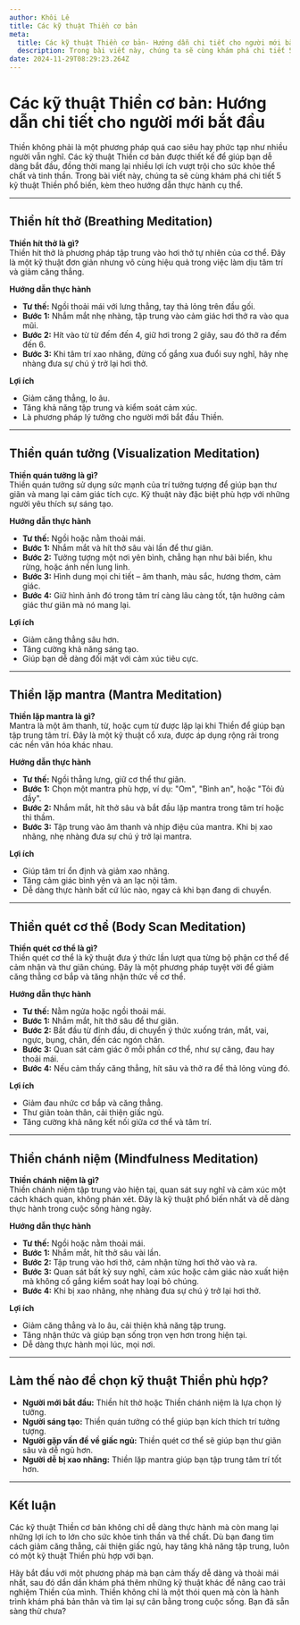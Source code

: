 ```yaml
---
author: Khôi Lê
title: Các kỹ thuật Thiền cơ bản
meta:
  title: Các kỹ thuật Thiền cơ bản- Hướng dẫn chi tiết cho người mới bắt đầu
  description: Trong bài viết này, chúng ta sẽ cùng khám phá chi tiết 5 kỹ thuật Thiền phổ biến, kèm theo hướng dẫn thực hành cụ thể.
date: 2024-11-29T08:29:23.264Z
---
```


# Các kỹ thuật Thiền cơ bản: Hướng dẫn chi tiết cho người mới bắt đầu  

Thiền không phải là một phương pháp quá cao siêu hay phức tạp như nhiều người vẫn nghĩ. Các kỹ thuật Thiền cơ bản được thiết kế để giúp bạn dễ dàng bắt đầu, đồng thời mang lại nhiều lợi ích vượt trội cho sức khỏe thể chất và tinh thần. Trong bài viết này, chúng ta sẽ cùng khám phá chi tiết 5 kỹ thuật Thiền phổ biến, kèm theo hướng dẫn thực hành cụ thể.  

---

## Thiền hít thở (Breathing Meditation)  

**Thiền hít thở là gì?**  
Thiền hít thở là phương pháp tập trung vào hơi thở tự nhiên của cơ thể. Đây là một kỹ thuật đơn giản nhưng vô cùng hiệu quả trong việc làm dịu tâm trí và giảm căng thẳng.  

**Hướng dẫn thực hành**  
- **Tư thế:** Ngồi thoải mái với lưng thẳng, tay thả lỏng trên đầu gối.  
- **Bước 1:** Nhắm mắt nhẹ nhàng, tập trung vào cảm giác hơi thở ra vào qua mũi.  
- **Bước 2:** Hít vào từ từ đếm đến 4, giữ hơi trong 2 giây, sau đó thở ra đếm đến 6.  
- **Bước 3:** Khi tâm trí xao nhãng, đừng cố gắng xua đuổi suy nghĩ, hãy nhẹ nhàng đưa sự chú ý trở lại hơi thở.  

**Lợi ích**  
- Giảm căng thẳng, lo âu.  
- Tăng khả năng tập trung và kiểm soát cảm xúc.  
- Là phương pháp lý tưởng cho người mới bắt đầu Thiền.  

---

## Thiền quán tưởng (Visualization Meditation)  

**Thiền quán tưởng là gì?**  
Thiền quán tưởng sử dụng sức mạnh của trí tưởng tượng để giúp bạn thư giãn và mang lại cảm giác tích cực. Kỹ thuật này đặc biệt phù hợp với những người yêu thích sự sáng tạo.  

**Hướng dẫn thực hành**  
- **Tư thế:** Ngồi hoặc nằm thoải mái.  
- **Bước 1:** Nhắm mắt và hít thở sâu vài lần để thư giãn.  
- **Bước 2:** Tưởng tượng một nơi yên bình, chẳng hạn như bãi biển, khu rừng, hoặc ánh nến lung linh.  
- **Bước 3:** Hình dung mọi chi tiết – âm thanh, màu sắc, hương thơm, cảm giác.  
- **Bước 4:** Giữ hình ảnh đó trong tâm trí càng lâu càng tốt, tận hưởng cảm giác thư giãn mà nó mang lại.  

**Lợi ích**  
- Giảm căng thẳng sâu hơn.  
- Tăng cường khả năng sáng tạo.  
- Giúp bạn dễ dàng đối mặt với cảm xúc tiêu cực.  

---

## Thiền lặp mantra (Mantra Meditation)  

**Thiền lặp mantra là gì?**  
Mantra là một âm thanh, từ, hoặc cụm từ được lặp lại khi Thiền để giúp bạn tập trung tâm trí. Đây là một kỹ thuật cổ xưa, được áp dụng rộng rãi trong các nền văn hóa khác nhau.  

**Hướng dẫn thực hành**  
- **Tư thế:** Ngồi thẳng lưng, giữ cơ thể thư giãn.  
- **Bước 1:** Chọn một mantra phù hợp, ví dụ: "Om", "Bình an", hoặc "Tôi đủ đầy".  
- **Bước 2:** Nhắm mắt, hít thở sâu và bắt đầu lặp mantra trong tâm trí hoặc thì thầm.  
- **Bước 3:** Tập trung vào âm thanh và nhịp điệu của mantra. Khi bị xao nhãng, nhẹ nhàng đưa sự chú ý trở lại mantra.  

**Lợi ích**  
- Giúp tâm trí ổn định và giảm xao nhãng.  
- Tăng cảm giác bình yên và an lạc nội tâm.  
- Dễ dàng thực hành bất cứ lúc nào, ngay cả khi bạn đang di chuyển.  

---

## Thiền quét cơ thể (Body Scan Meditation)  

**Thiền quét cơ thể là gì?**  
Thiền quét cơ thể là kỹ thuật đưa ý thức lần lượt qua từng bộ phận cơ thể để cảm nhận và thư giãn chúng. Đây là một phương pháp tuyệt vời để giảm căng thẳng cơ bắp và tăng nhận thức về cơ thể.  

**Hướng dẫn thực hành**  
- **Tư thế:** Nằm ngửa hoặc ngồi thoải mái.  
- **Bước 1:** Nhắm mắt, hít thở sâu để thư giãn.  
- **Bước 2:** Bắt đầu từ đỉnh đầu, di chuyển ý thức xuống trán, mắt, vai, ngực, bụng, chân, đến các ngón chân.  
- **Bước 3:** Quan sát cảm giác ở mỗi phần cơ thể, như sự căng, đau hay thoải mái.  
- **Bước 4:** Nếu cảm thấy căng thẳng, hít sâu và thở ra để thả lỏng vùng đó.  

**Lợi ích**  
- Giảm đau nhức cơ bắp và căng thẳng.  
- Thư giãn toàn thân, cải thiện giấc ngủ.  
- Tăng cường khả năng kết nối giữa cơ thể và tâm trí.  

---

## Thiền chánh niệm (Mindfulness Meditation)  

**Thiền chánh niệm là gì?**  
Thiền chánh niệm tập trung vào hiện tại, quan sát suy nghĩ và cảm xúc một cách khách quan, không phán xét. Đây là kỹ thuật phổ biến nhất và dễ dàng thực hành trong cuộc sống hàng ngày.  

**Hướng dẫn thực hành**  
- **Tư thế:** Ngồi hoặc nằm thoải mái.  
- **Bước 1:** Nhắm mắt, hít thở sâu vài lần.  
- **Bước 2:** Tập trung vào hơi thở, cảm nhận từng hơi thở vào và ra.  
- **Bước 3:** Quan sát bất kỳ suy nghĩ, cảm xúc hoặc cảm giác nào xuất hiện mà không cố gắng kiểm soát hay loại bỏ chúng.  
- **Bước 4:** Khi bị xao nhãng, nhẹ nhàng đưa sự chú ý trở lại hơi thở.  

**Lợi ích**  
- Giảm căng thẳng và lo âu, cải thiện khả năng tập trung.  
- Tăng nhận thức và giúp bạn sống trọn vẹn hơn trong hiện tại.  
- Dễ dàng thực hành mọi lúc, mọi nơi.  

---

## Làm thế nào để chọn kỹ thuật Thiền phù hợp?  

- **Người mới bắt đầu:** Thiền hít thở hoặc Thiền chánh niệm là lựa chọn lý tưởng.  
- **Người sáng tạo:** Thiền quán tưởng có thể giúp bạn kích thích trí tưởng tượng.  
- **Người gặp vấn đề về giấc ngủ:** Thiền quét cơ thể sẽ giúp bạn thư giãn sâu và dễ ngủ hơn.  
- **Người dễ bị xao nhãng:** Thiền lặp mantra giúp bạn tập trung tâm trí tốt hơn.  

---

## Kết luận  

Các kỹ thuật Thiền cơ bản không chỉ dễ dàng thực hành mà còn mang lại những lợi ích to lớn cho sức khỏe tinh thần và thể chất. Dù bạn đang tìm cách giảm căng thẳng, cải thiện giấc ngủ, hay tăng khả năng tập trung, luôn có một kỹ thuật Thiền phù hợp với bạn.  

Hãy bắt đầu với một phương pháp mà bạn cảm thấy dễ dàng và thoải mái nhất, sau đó dần dần khám phá thêm những kỹ thuật khác để nâng cao trải nghiệm Thiền của mình. Thiền không chỉ là một thói quen mà còn là hành trình khám phá bản thân và tìm lại sự cân bằng trong cuộc sống. Bạn đã sẵn sàng thử chưa?  